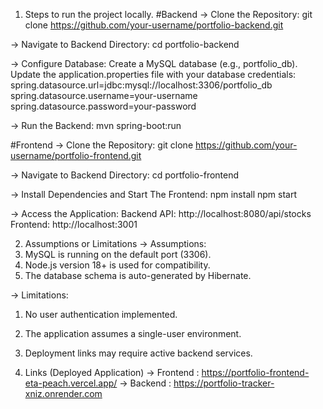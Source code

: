 1. Steps to run the project locally.
#Backend
-> Clone the Repository:
git clone https://github.com/your-username/portfolio-backend.git
   
-> Navigate to Backend Directory:
cd portfolio-backend

-> Configure Database:
  Create a MySQL database (e.g., portfolio_db).
  Update the application.properties file with your database credentials:
  spring.datasource.url=jdbc:mysql://localhost:3306/portfolio_db
  spring.datasource.username=your-username
  spring.datasource.password=your-password

-> Run the Backend:
  mvn spring-boot:run

#Frontend
-> Clone the Repository:
   git clone https://github.com/your-username/portfolio-frontend.git

-> Navigate to Backend Directory:
   cd portfolio-frontend

-> Install Dependencies and Start The Frontend:
   npm install 
   npm start

-> Access the Application:
    Backend API: http://localhost:8080/api/stocks
    Frontend: http://localhost:3001

2. Assumptions or Limitations
 -> Assumptions:
1. MySQL is running on the default port (3306).
2. Node.js version 18+ is used for compatibility.
3. The database schema is auto-generated by Hibernate.

 -> Limitations:
1. No user authentication implemented.
2. The application assumes a single-user environment.
3. Deployment links may require active backend services.

3. Links (Deployed Application)
   -> Frontend : https://portfolio-frontend-eta-peach.vercel.app/
   -> Backend : https://portfolio-tracker-xniz.onrender.com
   
   
   

